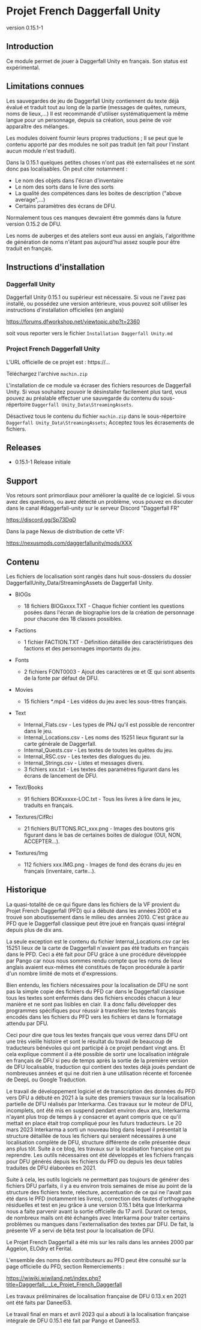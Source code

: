 # Projet French Daggerfall Unity
version 0.15.1-1

## Introduction

Ce module permet de jouer à Daggerfall Unity en français.
Son status est expérimental.

## Limitations connues

Les sauvegardes de jeu de Daggerfall Unity contiennent du texte déjà évalué et 
traduit tout au long de la partie (messages de quêtes, rumeurs, noms de
lieux,...) Il est recommandé d'utiliser systématiquement la même langue pour
un personnage, depuis sa création, sous peine de voir apparaître des mélanges.

Les modules doivent fournir leurs propres traductions ; Il se peut que le
contenu apporté par des modules ne soit pas traduit (en fait pour l'instant
aucun module n'est traduit).

Dans la 0.15.1 quelques petites choses n'ont pas été externalisées et
ne sont donc pas localisables. On peut citer notamment :

- Le nom des objets dans l'écran d'inventaire
- Le nom des sorts dans le livre des sorts
- La qualité des compétences dans les boites de description ("above average",…)
- Certains paramètres des écrans de DFU.

Normalement tous ces manques devraient être gommés dans la future version
0.15.2 de DFU.

Les noms de auberges et des ateliers sont eux aussi en anglais, l'algorithme
de génération de noms n'étant pas aujourd'hui assez souple pour être
traduit en français.

## Instructions d'installation

### Daggerfall Unity

Daggerfall Unity 0.15.1 ou supérieur est nécessaire.
Si vous ne l'avez pas installé, ou possédez une version antérieure, vous
pouvez soit utiliser les instructions d'installation officielles (en anglais)

https://forums.dfworkshop.net/viewtopic.php?t=2360 

soit vous reporter vers le fichier `Installation Daggerfall Unity.md`

### Project French Daggerfall Unity

L'URL officielle de ce projet est : https://...

Téléchargez l'archive `machin.zip`

L'installation de ce module va écraser des fichiers resources de Daggerfall
Unity. Si vous souhaitez pouvoir le désinstaller facilement plus tard, vous
pouvez au préalable effectuer une sauvegarde du contenu du sous-répertoire
`Daggerfall Unity_Data\StreamingAssets`.

Désactivez tous le contenu du fichier `machin.zip` dans le sous-répertoire
`Daggerfall Unity_Data\StreamingAssets`; Acceptez tous les écrasements de
fichiers.

## Releases

* 0.15.1-1 Release initiale

## Support

Vos retours sont primordiaux pour améliorer la qualité de ce logiciel.
Si vous avez des questions, ou avez détecté un problème, vous pouvez en
discuter dans le canal #daggerfall-unity sur le serveur Discord 
"Daggerfall FR" 

https://discord.gg/Sp73DqD

Dans la page Nexus de distribution de cette VF:

https://nexusmods.com/daggerfallunity/mods/XXX

## Contenu

Les fichiers de localisation sont rangés dans huit sous-dossiers du
dossier DaggerfallUnity_Data/StreamingAssets de Daggerfall Unity.

- BIOGs
  * 18 fichiers BIOGxxxx.TXT - Chaque fichier contient les questions posées
    dans l'écran de biographie lors de la création de personnage pour chacune
    des 18 classes possibles.

- Factions
  * 1 fichier FACTION.TXT - Définition détaillée des caractéristiques des
  factions et des personnages importants du jeu.

- Fonts
  * 2 fichiers FONT0003 - Ajout des caractères œ et Œ qui sont absents de
  la fonte par défaut de DFU.

- Movies
  * 15 fichiers *.mp4 - Les vidéos du jeu avec les sous-titres français.

- Text
  * Internal_Flats.csv - Les types de PNJ qu'il est possible de rencontrer
    dans le jeu.
  * Internal_Locations.csv - Les noms des 15251 lieux figurant sur la carte
    générale de Daggerfall.
  * Internal_Quests.csv - Les textes de toutes les quêtes du jeu.
  * Internal_RSC.csv - Les textes des dialogues du jeu.
  * Internal_Strings.csv - Listes et messages divers. 
  * 3 fichiers xxx.txt - Les textes des paramètres figurant dans les écrans
    de lancement de DFU.

- Text/Books
  * 91 fichiers BOKxxxxx-LOC.txt - Tous les livres à lire dans le jeu,
    traduits en français.

- Textures/CifRci
  * 21 fichiers BUTTONS.RCI_xxx.png - Images des boutons gris figurant
    dans le bas de certaines boites de dialogue (OUI, NON, ACCEPTER...).

- Textures/Img
  * 112 fichiers xxx.IMG.png - Images de fond des écrans du jeu en français
    (inventaire, carte...).

## Historique

La quasi-totalité de ce qui figure dans les fichiers de la VF provient du Projet French Daggerfall (PFD) qui a débuté dans les années 2000 et a trouvé son aboutissement dans le milieu des années 2010. C'est grâce au PFD que le Daggerfall classique peut être joué en français quasi intégral depuis plus de dix ans.

La seule exception est le contenu du fichier Internal_Locations.csv car les 15251 lieux de la carte de Daggerfall n'avaient pas été traduits en français dans le PFD. Ceci a été fait pour DFU grâce à une procédure développée par Pango car nous nous sommes rendu compte que les noms de lieux anglais avaient eux-mêmes été constitués de façon procédurale à partir d'un nombre limité de mots et d'expressions.

Bien entendu, les fichiers nécessaires pour la localisation de DFU ne sont pas la simple copie des fichiers du PFD car dans le Daggerfall classique tous les textes sont enfermés dans des fichiers encodés chacun à leur manière et ne sont pas lisibles en clair. Il a donc fallu développer des programmes spécifiques pour réussir à transférer les textes français encodés dans les fichiers du PFD vers les fichiers et dans le formatage attendu par DFU.

Ceci pour dire que tous les textes français que vous verrez dans DFU ont une très vieille histoire et sont le résultat du travail de beaucoup de traducteurs bénévoles qui ont participé à ce projet pendant vingt ans. Et cela explique comment il a été possible de sortir une localisation intégrale en français de DFU si peu de temps après la sortie de la première version de DFU localisable, traduction qui contient des textes déjà joués pendant de nombreuses années et qui ne doit rien à une utilisation récente et forcenée de DeepL ou Google Traduction.

Le travail de développement logiciel et de transcription des données du PFD vers DFU a débuté en 2021 à la suite des premiers travaux sur la localisation partielle de DFU réalisés par Interkarma. Ces travaux sur le moteur de DFU, incomplets, ont été mis en suspend pendant environ deux ans, Interkarma n'ayant plus trop de temps à y consacrer et ayant compris que ce qu'il mettait en place était trop compliqué pour les futurs traducteurs. Le 20 mars 2023 Interkarma a sorti un nouveau blog dans lequel il présentait la structure détaillée de tous les fichiers qui seraient nécessaires à une localisation complète de DFU, structure différente de celle présentée deux ans plus tôt. Suite à ce blog, les travaux sur la localisation française ont pu reprendre. Les outils nécessaires ont été développés et les fichiers français pour DFU générés depuis les fichiers du PFD ou depuis les deux tables traduites de DFU élaborées en 2021.

Suite à cela, les outils logiciels ne permettant pas toujours de générer des fichiers DFU parfaits, il y a eu environ trois semaines de mise au point de la structure des fichiers texte, relecture, accentuation de ce qui ne l'avait pas été dans le PFD (notamment les livres), correction des fautes d'orthographe résiduelles et test en jeu grâce à une version 0.15.1 bêta que Interkarma nous a faite parvenir avant la sortie officielle du 17 avril. Durant ce temps, de nombreux mails ont été échangés avec Interkarma pour traiter certains problèmes ou manques dans l'externalisation des textes par DFU. De fait, la présente VF a servi de bêta test pour la localisation de DFU.

Le Projet French Daggerfall a été mis sur les rails dans les années 2000 par Aggelon, ELOdry et Ferital.

L'ensemble des noms des contributeurs au PFD peut être consulté sur la page officielle du PFD, section Remerciements :

https://wiwiki.wiwiland.net/index.php?title=Daggerfall_:_Le_Projet_French_Daggerfall

Les travaux préliminaires de localisation française de DFU 0.13.x en 2021 ont été faits par Daneel53.

Le travail final en mars et avril 2023 qui a abouti à la localisation française intégrale de DFU 0.15.1 été fait par Pango et Daneel53.
